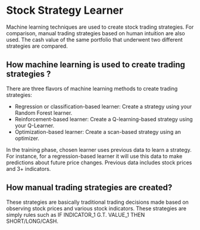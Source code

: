 # Stock Strategy Learner

Machine learning techniques are used to create stock trading strategies. For comparison, manual trading strategies based on human intuition are also used. The cash value of the same portfolio that underwent two different strategies are compared. 

## How machine learning is used to create trading strategies ?

There are three flavors of machine learning methods to create trading strategies:

- Regression or classification-based learner: Create a strategy using your Random Forest learner. 
- Reinforcement-based learner: Create a Q-learning-based strategy using your Q-Learner. 
- Optimization-based learner: Create a scan-based strategy using an optimizer. 

In the training phase, chosen learner uses previous data to learn a strategy. For instance, for a regression-based learner it will use this data to make predictions about future price changes. Previous data includes stock prices and 3+ indicators. 


## How manual trading strategies are created?

These strategies are basically traditional trading decisions made based on observing stock prices and various stock indicators. These strategies are simply rules such as IF INDICATOR_1 G.T. VALUE_1 THEN SHORT/LONG/CASH. 
